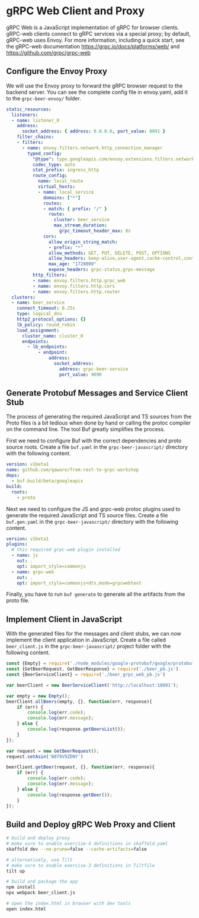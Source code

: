 # gRPC Web Client and Proxy

gRPC Web is a JavaScript implementation of gRPC for browser clients. gRPC-web clients connect to gRPC services via a special proxy; by default, gRPC-web uses Envoy. For more information, including a quick start, see the gRPC-web documentation https://grpc.io/docs/platforms/web/ and https://github.com/grpc/grpc-web

## Configure the Envoy Proxy

We will use the Envoy proxy to forward the gRPC browser request to the backend server. You can see the complete config file in envoy.yaml, add it to the `grpc-beer-envoy/` folder.
```yaml
static_resources:
  listeners:
  - name: listener_0
    address:
      socket_address: { address: 0.0.0.0, port_value: 8091 }
    filter_chains:
    - filters:
      - name: envoy.filters.network.http_connection_manager
        typed_config:
          "@type": type.googleapis.com/envoy.extensions.filters.network.http_connection_manager.v3.HttpConnectionManager
          codec_type: auto
          stat_prefix: ingress_http
          route_config:
            name: local_route
            virtual_hosts:
            - name: local_service
              domains: ["*"]
              routes:
              - match: { prefix: "/" }
                route:
                  cluster: beer_service
                  max_stream_duration:
                    grpc_timeout_header_max: 0s
              cors:
                allow_origin_string_match:
                - prefix: "*"
                allow_methods: GET, PUT, DELETE, POST, OPTIONS
                allow_headers: keep-alive,user-agent,cache-control,content-type,content-transfer-encoding,x-accept-content-transfer-encoding,x-accept-response-streaming,x-user-agent,x-grpc-web,grpc-timeout
                max_age: "1728000"
                expose_headers: grpc-status,grpc-message
          http_filters:
          - name: envoy.filters.http.grpc_web
          - name: envoy.filters.http.cors
          - name: envoy.filters.http.router
  clusters:
  - name: beer_service
    connect_timeout: 0.25s
    type: logical_dns
    http2_protocol_options: {}
    lb_policy: round_robin
    load_assignment:
      cluster_name: cluster_0
      endpoints:
        - lb_endpoints:
            - endpoint:
                address:
                  socket_address:
                    address: grpc-beer-service
                    port_value: 9090
```

## Generate Protobuf Messages and Service Client Stub

The process of generating the required JavaScript and TS sources from the Proto files is a bit tedious when done by hand or calling the protoc compiler on the command line. The tool Buf greatly simplifies the process.

First we need to configure Buf with the correct dependencies and proto source roots. Create a file `buf.yaml` in the `grpc-beer-javascript/` directory with the following content.
```yaml
version: v1beta1
name: github.com/qaware/from-rest-to-grpc-workshop
deps:
  - buf.build/beta/googleapis
build:
  roots:
    - proto
```

Next we need to configure the JS and grpc-web protoc plugins used to generate the required JavaScript and TS source files. Create a file `buf.gen.yaml` in the `grpc-beer-javascript/` directory with the following content.
```yaml
version: v1beta1
plugins:
  # this required grpc-web plugin installed
  - name: js
    out: .
    opt: import_style=commonjs
  - name: grpc-web
    out: .
    opt: import_style=commonjs+dts,mode=grpcwebtext
```

Finally, you have to run `buf generate` to generate all the artifacts from the proto file.

## Implement Client in JavaScript

With the generated files for the messages and client stubs, we can now implement the client application
in JavaScript. Create a file called `beer_client.js` in the `grpc-beer-javascript/` project folder with
the following content.
```javascript
const {Empty} = require('./node_modules/google-protobuf/google/protobuf/empty_pb.js')
const {GetBeerRequest, GetBeerResponse} = require('./beer_pb.js')
const {BeerServiceClient} = require('./beer_grpc_web_pb.js')

var beerClient = new BeerServiceClient('http://localhost:18091');

var empty = new Empty();
beerClient.allBeers(empty, {}, function(err, response){
    if (err) {
        console.log(err.code);
        console.log(err.message);
    } else {
        console.log(response.getBeersList());
    }
});

var request = new GetBeerRequest();
request.setAsin('B079V9ZDNY')

beerClient.getBeer(request, {}, function(err, response){
    if (err) {
        console.log(err.code);
        console.log(err.message);
    } else {
        console.log(response.getBeer());
    }
});
```

## Build and Deploy gRPC Web Proxy and Client

```bash
# build and deploy proxy
# make sure to enable exercise-4 definitions in skaffold.yaml
skaffold dev --no-prune=false --cache-artifacts=false

# alternatively, use Tilt
# make sure to enable exercise-3 definitions in Tiltfile
tilt up

# build and package the app
npm install
npx webpack beer_client.js

# open the index.html in browser with dev tools
open index.html
```

